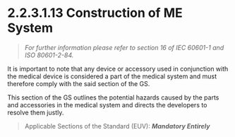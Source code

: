 # 2.2.3.1.13 Construction of ME System
>*For further information please refer to section 16 of IEC 60601-1 and ISO 80601-2-84.*

It is important to note that any device or accessory used in conjunction with the medical device is considered a part of the medical system and must therefore comply with the said section of the
GS. 

This section of the GS outlines the potential hazards caused by the parts and accessories in the medical system and directs the developers to resolve them justly.

> Applicable Sections of the Standard (EUV):
***Mandatory Entirely***
